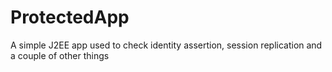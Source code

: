 ProtectedApp
============

A simple J2EE app used to check identity assertion, session replication and a couple of other things
